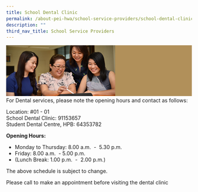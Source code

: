 ```yaml
---
title: School Dental Clinic
permalink: /about-pei-hwa/school-service-providers/school-dental-clinic/
description: ""
third_nav_title: School Service Providers
---
```

![](/images/Website%20Banners%20Subpage/948x260%20masterhead%20-%20About%20Pei%20Hwa4.jpg)
For Dental services, please note the opening hours and contact as follows:

Location: #01 - 01 <br>
School Dental Clinic: 91153657 <br>
Student Dental Centre, HPB: 64353782


**Opening Hours:**

*   Monday to Thursday: 8.00 a.m.  -  5.30 p.m.
*   Friday: 8.00 a.m.  - 5.00 p.m.
*   (Lunch Break: 1.00 p.m.  -  2.00 p.m.)

  

The above schedule is subject to change.

Please call to make an appointment before visiting the dental clinic